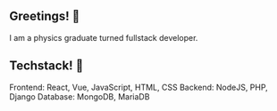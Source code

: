 ## Greetings! 👋

I am a physics graduate turned fullstack developer.

## Techstack! 👋

Frontend: React, Vue, JavaScript, HTML, CSS
Backend: NodeJS, PHP, Django
Database: MongoDB, MariaDB
